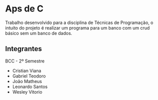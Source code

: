 # Aps de C
Trabalho desenvolvido para a disciplina de Técnicas de Programação, o intuito do projeto é realizar um programa para um banco com um crud básico sem um banco de dados.

## Integrantes
BCC - 2º Semestre

+ Cristian Viana
+ Gabriel Teodoro
+ João Matheus
+ Leonardo Santos
+ Wesley Vitorio
